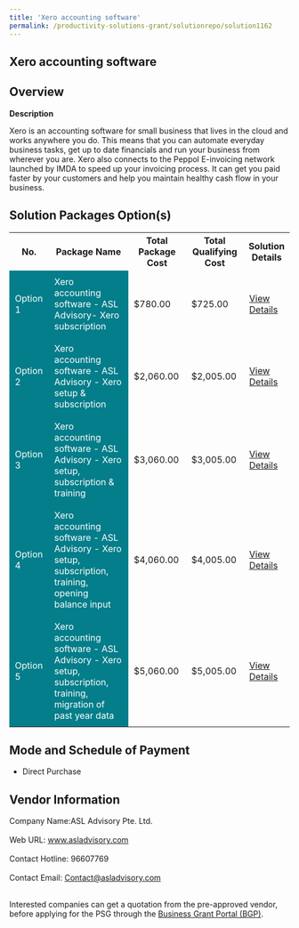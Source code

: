 ```yaml
---
title: 'Xero accounting software'
permalink: /productivity-solutions-grant/solutionrepo/solution1162
---
```


## Xero accounting software

## Overview

**Description**

Xero is an accounting software for small business that lives in the cloud and works anywhere you do. This means that you can automate everyday business tasks, get up to date financials and run your business from wherever you are. Xero also connects to the Peppol E-invoicing network launched by IMDA to speed up your invoicing process. It can get you paid faster by your customers and help you maintain healthy cash flow in your business.

## Solution Packages Option(s)

<table>
<tr>
<th><b>No.</b></th>
<th><b>Package Name</b></th>
<th><b>Total Package Cost</b></th>
<th><b>Total Qualifying Cost</b></th>
<th><b>Solution Details</b></th>
</tr>
<tr>
<td style='padding: 10px; background-color: #037E8A; color: #FFFFFF;'>Option 1</td>
<td style='padding: 10px; background-color: #037E8A; color: #FFFFFF;'>Xero accounting software - ASL Advisory- Xero subscription</td>
<td style='padding: 10px;'>$780.00</td>
<td style='padding: 10px;'>$725.00</td>
<td style='padding: 10px;'><a href='https://www.gobusiness.gov.sg/images/psg/Desensitised_ASL_Advisory_Annex_3_CR_wef_2_Sept_2021_Part_1.pdf' target='_blank'>View Details</a></td>
</tr>
<tr>
<td style='padding: 10px; background-color: #037E8A; color: #FFFFFF;'>Option 2</td>
<td style='padding: 10px; background-color: #037E8A; color: #FFFFFF;'>Xero accounting software - ASL Advisory - Xero setup & subscription</td>
<td style='padding: 10px;'>$2,060.00</td>
<td style='padding: 10px;'>$2,005.00</td>
<td style='padding: 10px;'><a href='https://www.gobusiness.gov.sg/images/psg/Desensitised_ASL_Advisory_Annex_3_CR_wef_2_Sept_2021_Part_2.pdf' target='_blank'>View Details</a></td>
</tr>
<tr>
<td style='padding: 10px; background-color: #037E8A; color: #FFFFFF;'>Option 3</td>
<td style='padding: 10px; background-color: #037E8A; color: #FFFFFF;'>Xero accounting software - ASL Advisory - Xero setup, subscription & training</td>
<td style='padding: 10px;'>$3,060.00</td>
<td style='padding: 10px;'>$3,005.00</td>
<td style='padding: 10px;'><a href='https://www.gobusiness.gov.sg/images/psg/Desensitised_ASL_Advisory_Annex_3_CR_wef_2_Sept_2021_Part_3.pdf' target='_blank'>View Details</a></td>
</tr>
<tr>
<td style='padding: 10px; background-color: #037E8A; color: #FFFFFF;'>Option 4</td>
<td style='padding: 10px; background-color: #037E8A; color: #FFFFFF;'>Xero accounting software - ASL Advisory - Xero setup, subscription, training, opening balance input</td>
<td style='padding: 10px;'>$4,060.00</td>
<td style='padding: 10px;'>$4,005.00</td>
<td style='padding: 10px;'><a href='https://www.gobusiness.gov.sg/images/psg/Desensitised_ASL_Advisory_Annex_3_CR_wef_2_Sept_2021_Part_4.pdf' target='_blank'>View Details</a></td>
</tr>
<tr>
<td style='padding: 10px; background-color: #037E8A; color: #FFFFFF;'>Option 5</td>
<td style='padding: 10px; background-color: #037E8A; color: #FFFFFF;'>Xero accounting software - ASL Advisory - Xero setup, subscription, training, migration of past year data</td>
<td style='padding: 10px;'>$5,060.00</td>
<td style='padding: 10px;'>$5,005.00</td>
<td style='padding: 10px;'><a href='https://www.gobusiness.gov.sg/images/psg/Desensitised_ASL_Advisory_Annex_3_CR_wef_2_Sept_2021_Part_5.pdf' target='_blank'>View Details</a></td>
</tr>
</table>

## Mode and Schedule of Payment

 - Direct Purchase

## Vendor Information

 Company Name:ASL Advisory Pte. Ltd. <br><br>Web URL: www.asladvisory.com <br><br>Contact Hotline: 96607769 <br><br>Contact Email: Contact@asladvisory.com <br><br>

Interested companies can get a quotation from the pre-approved vendor, before applying for the PSG through the <a href='https://www.businessgrants.gov.sg/' target='_blank' rel='noopener'>Business Grant Portal (BGP)</a>.

<script src="/jquery/resize-tables.js"></script>
